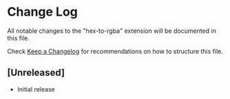 # Change Log

All notable changes to the "hex-to-rgba" extension will be documented in this file.

Check [Keep a Changelog](http://keepachangelog.com/) for recommendations on how to structure this file.

## [Unreleased]

- Initial release